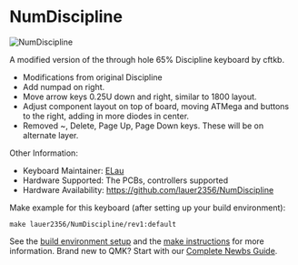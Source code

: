 # NumDiscipline

![NumDiscipline](https://github.com/lauer2356/NumDiscipline/blob/master/images/NumDiscipline-pcb-front.png?raw=true!)

A modified version of the through hole 65% Discipline keyboard by cftkb. 

* Modifications from original Discipline
* Add numpad on right.
* Move arrow keys 0.25U down and right, similar to 1800 layout.
* Adjust component layout on top of board, moving ATMega and buttons to the right, adding in more diodes in center.
* Removed ~, Delete, Page Up, Page Down keys. These will be on alternate layer.

Other Information: 

* Keyboard Maintainer: [ELau](https://github.com/lauer2356)
* Hardware Supported: The PCBs, controllers supported
* Hardware Availability: https://github.com/lauer2356/NumDiscipline

Make example for this keyboard (after setting up your build environment):

    make lauer2356/NumDiscipline/rev1:default

See the [build environment setup](https://docs.qmk.fm/#/getting_started_build_tools) and the [make instructions](https://docs.qmk.fm/#/getting_started_make_guide) for more information. Brand new to QMK? Start with our [Complete Newbs Guide](https://docs.qmk.fm/#/newbs).
